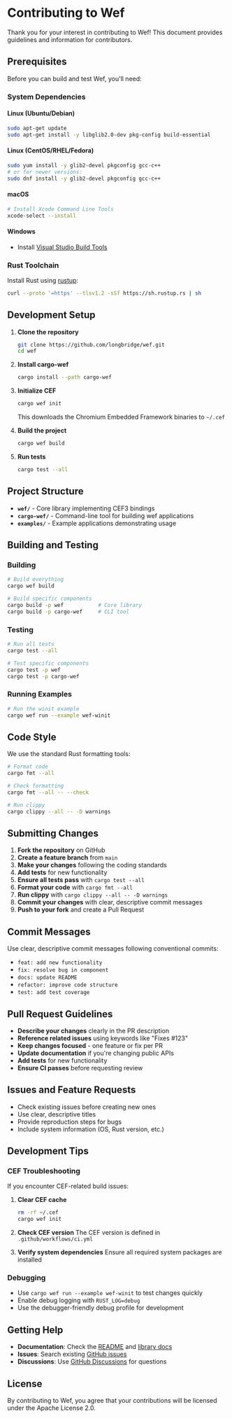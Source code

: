 # Contributing to Wef

Thank you for your interest in contributing to Wef! This document provides guidelines and information for contributors.

## Prerequisites

Before you can build and test Wef, you'll need:

### System Dependencies

#### Linux (Ubuntu/Debian)
```bash
sudo apt-get update
sudo apt-get install -y libglib2.0-dev pkg-config build-essential
```

#### Linux (CentOS/RHEL/Fedora)  
```bash
sudo yum install -y glib2-devel pkgconfig gcc-c++
# or for newer versions:
sudo dnf install -y glib2-devel pkgconfig gcc-c++
```

#### macOS
```bash
# Install Xcode Command Line Tools
xcode-select --install
```

#### Windows
- Install [Visual Studio Build Tools](https://visualstudio.microsoft.com/visual-cpp-build-tools/)

### Rust Toolchain

Install Rust using [rustup](https://rustup.rs/):
```bash
curl --proto '=https' --tlsv1.2 -sSf https://sh.rustup.rs | sh
```

## Development Setup

1. **Clone the repository**
   ```bash
   git clone https://github.com/longbridge/wef.git
   cd wef
   ```

2. **Install cargo-wef**
   ```bash
   cargo install --path cargo-wef
   ```

3. **Initialize CEF**
   ```bash
   cargo wef init
   ```
   This downloads the Chromium Embedded Framework binaries to `~/.cef`

4. **Build the project**
   ```bash
   cargo wef build
   ```

5. **Run tests**
   ```bash
   cargo test --all
   ```

## Project Structure

- **`wef/`** - Core library implementing CEF3 bindings
- **`cargo-wef/`** - Command-line tool for building wef applications
- **`examples/`** - Example applications demonstrating usage

## Building and Testing

### Building
```bash
# Build everything
cargo wef build

# Build specific components
cargo build -p wef           # Core library
cargo build -p cargo-wef     # CLI tool  
```

### Testing
```bash
# Run all tests
cargo test --all

# Test specific components  
cargo test -p wef
cargo test -p cargo-wef
```

### Running Examples
```bash
# Run the winit example
cargo wef run --example wef-winit
```

## Code Style

We use the standard Rust formatting tools:

```bash
# Format code
cargo fmt --all

# Check formatting
cargo fmt --all -- --check

# Run clippy
cargo clippy --all -- -D warnings
```

## Submitting Changes

1. **Fork the repository** on GitHub
2. **Create a feature branch** from `main`
3. **Make your changes** following the coding standards
4. **Add tests** for new functionality
5. **Ensure all tests pass** with `cargo test --all`  
6. **Format your code** with `cargo fmt --all`
7. **Run clippy** with `cargo clippy --all -- -D warnings`
8. **Commit your changes** with clear, descriptive commit messages
9. **Push to your fork** and create a Pull Request

## Commit Messages

Use clear, descriptive commit messages following conventional commits:

- `feat: add new functionality`
- `fix: resolve bug in component`  
- `docs: update README`
- `refactor: improve code structure`
- `test: add test coverage`

## Pull Request Guidelines

- **Describe your changes** clearly in the PR description
- **Reference related issues** using keywords like "Fixes #123"
- **Keep changes focused** - one feature or fix per PR
- **Update documentation** if you're changing public APIs
- **Add tests** for new functionality
- **Ensure CI passes** before requesting review

## Issues and Feature Requests

- Check existing issues before creating new ones
- Use clear, descriptive titles
- Provide reproduction steps for bugs
- Include system information (OS, Rust version, etc.)

## Development Tips

### CEF Troubleshooting

If you encounter CEF-related build issues:

1. **Clear CEF cache**
   ```bash
   rm -rf ~/.cef
   cargo wef init
   ```

2. **Check CEF version**
   The CEF version is defined in `.github/workflows/ci.yml`

3. **Verify system dependencies**
   Ensure all required system packages are installed

### Debugging

- Use `cargo wef run --example wef-winit` to test changes quickly
- Enable debug logging with `RUST_LOG=debug`
- Use the debugger-friendly debug profile for development

## Getting Help

- **Documentation**: Check the [README](README.md) and [library docs](wef/README.md)
- **Issues**: Search existing [GitHub issues](https://github.com/longbridge/wef/issues)
- **Discussions**: Use [GitHub Discussions](https://github.com/longbridge/wef/discussions) for questions

## License

By contributing to Wef, you agree that your contributions will be licensed under the Apache License 2.0.